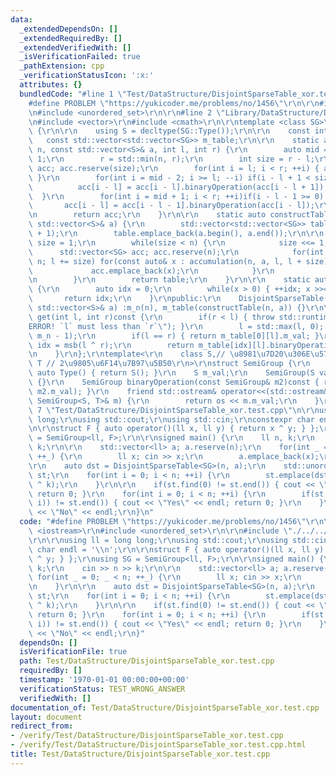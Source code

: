 ```yaml
---
data:
  _extendedDependsOn: []
  _extendedRequiredBy: []
  _extendedVerifiedWith: []
  _isVerificationFailed: true
  _pathExtension: cpp
  _verificationStatusIcon: ':x:'
  attributes: {}
  bundledCode: "#line 1 \"Test/DataStructure/DisjointSparseTable_xor.test.cpp\"\n\
    #define PROBLEM \"https://yukicoder.me/problems/no/1456\"\r\n\r\n#include <iostream>\r\
    \n#include <unordered_set>\r\n\r\n#line 2 \"Library/DataStructure/DisjointSparseTable.hpp\"\
    \n#include <vector>\r\n#include <cmath>\r\n\r\ntemplate <class SG>\r\nclass DisjointSparseTable\
    \ {\r\n\r\n    using S = decltype(SG::Type());\r\n\r\n    const int m_n;\r\n \
    \   const std::vector<std::vector<SG>> m_table;\r\n\r\n    static auto accumulation(int\
    \ n, const std::vector<S>& a, int l, int r) {\r\n        auto mid = (r + l) >>\
    \ 1;\r\n        r = std::min(n, r);\r\n        int size = r - l;\r\n        std::vector<SG>\
    \ acc; acc.reserve(size);\r\n        for(int i = l; i < r; ++i) { acc.emplace_back(a[i]);\
    \ }\r\n        for(int i = mid - 2; i >= l; --i) if(i - l + 1 < size) {\r\n  \
    \          acc[i - l] = acc[i - l].binaryOperation(acc[i - l + 1]);\r\n      \
    \  }\r\n        for(int i = mid + 1; i < r; ++i)if(i - l - 1 >= 0) {\r\n     \
    \       acc[i - l] = acc[i - l - 1].binaryOperation(acc[i - l]);\r\n        }\r\
    \n        return acc;\r\n    }\r\n\r\n    static auto constructTable(int n, const\
    \ std::vector<S>& a) {\r\n        std::vector<std::vector<SG>> table; table.reserve(std::log2(n)\
    \ + 1);\r\n        table.emplace_back(a.begin(), a.end());\r\n\r\n        auto\
    \ size = 1;\r\n        while(size < n) {\r\n            size <<= 1;\r\n      \
    \      std::vector<SG> acc; acc.reserve(n);\r\n            for(int l = 0; l <\
    \ n; l += size) for(const auto& x : accumulation(n, a, l, l + size)) {\r\n   \
    \             acc.emplace_back(x);\r\n            }\r\n            table.emplace_back(acc);\r\
    \n        }\r\n        return table;\r\n    }\r\n\r\n    static auto msb(int x)\
    \ {\r\n        auto idx = 0;\r\n        while(x > 0) { ++idx; x >>= 1; }\r\n \
    \       return idx;\r\n    }\r\npublic:\r\n    DisjointSparseTable(int n, const\
    \ std::vector<S>& a) :m_n(n), m_table(constructTable(n, a)) {}\r\n\r\n    auto\
    \ get(int l, int r)const {\r\n        if(r < l) { throw std::runtime_error(\"\
    ERROR! `l` must less than `r`\"); }\r\n        l = std::max(l, 0); r = std::min(r,\
    \ m_n - 1);\r\n        if(l == r) { return m_table[0][l].m_val; }\r\n        auto\
    \ idx = msb(l ^ r);\r\n        return m_table[idx][l].binaryOperation(m_table[idx][r]).m_val;\r\
    \n    }\r\n};\r\ntemplate<\r\n    class S,// \u8981\u7D20\u306E\u578B\r\n    class\
    \ T // 2\u9805\u6F14\u7B97\u5B50\r\n>\r\nstruct SemiGroup {\r\n    static inline\
    \ auto Type() { return S(); }\r\n    S m_val;\r\n    SemiGroup(S val) :m_val(val)\
    \ {}\r\n    SemiGroup binaryOperation(const SemiGroup& m2)const { return T()(m_val,\
    \ m2.m_val); }\r\n    friend std::ostream& operator<<(std::ostream& os, const\
    \ SemiGroup<S, T>& m) {\r\n        return os << m.m_val;\r\n    }\r\n};\n#line\
    \ 7 \"Test/DataStructure/DisjointSparseTable_xor.test.cpp\"\n\r\nusing ll = long\
    \ long;\r\nusing std::cout;\r\nusing std::cin;\r\nconstexpr char endl = '\\n';\r\
    \n\r\nstruct F { auto operator()(ll x, ll y) { return x ^ y; } };\r\nusing SG\
    \ = SemiGroup<ll, F>;\r\n\r\nsigned main() {\r\n    ll n, k;\r\n    cin >> n >>\
    \ k;\r\n\r\n    std::vector<ll> a; a.reserve(n);\r\n    for(int _ = 0; _ < n;\
    \ ++_) {\r\n        ll x; cin >> x;\r\n        a.emplace_back(x);\r\n    }\r\n\
    \r\n    auto dst = DisjointSparseTable<SG>(n, a);\r\n    std::unordered_set<ll>\
    \ st;\r\n    for(int i = 0; i < n; ++i) {\r\n        st.emplace(dst.get(0, i)\
    \ ^ k);\r\n    }\r\n\r\n    if(st.find(0) != st.end()) { cout << \"Yes\" << endl;\
    \ return 0; }\r\n    for(int i = 0; i < n; ++i) {\r\n        if(st.find(dst.get(0,\
    \ i)) != st.end()) { cout << \"Yes\" << endl; return 0; }\r\n    }\r\n    cout\
    \ << \"No\" << endl;\r\n}\n"
  code: "#define PROBLEM \"https://yukicoder.me/problems/no/1456\"\r\n\r\n#include\
    \ <iostream>\r\n#include <unordered_set>\r\n\r\n#include \"./../../Library/DataStructure/DisjointSparseTable.hpp\"\
    \r\n\r\nusing ll = long long;\r\nusing std::cout;\r\nusing std::cin;\r\nconstexpr\
    \ char endl = '\\n';\r\n\r\nstruct F { auto operator()(ll x, ll y) { return x\
    \ ^ y; } };\r\nusing SG = SemiGroup<ll, F>;\r\n\r\nsigned main() {\r\n    ll n,\
    \ k;\r\n    cin >> n >> k;\r\n\r\n    std::vector<ll> a; a.reserve(n);\r\n   \
    \ for(int _ = 0; _ < n; ++_) {\r\n        ll x; cin >> x;\r\n        a.emplace_back(x);\r\
    \n    }\r\n\r\n    auto dst = DisjointSparseTable<SG>(n, a);\r\n    std::unordered_set<ll>\
    \ st;\r\n    for(int i = 0; i < n; ++i) {\r\n        st.emplace(dst.get(0, i)\
    \ ^ k);\r\n    }\r\n\r\n    if(st.find(0) != st.end()) { cout << \"Yes\" << endl;\
    \ return 0; }\r\n    for(int i = 0; i < n; ++i) {\r\n        if(st.find(dst.get(0,\
    \ i)) != st.end()) { cout << \"Yes\" << endl; return 0; }\r\n    }\r\n    cout\
    \ << \"No\" << endl;\r\n}"
  dependsOn: []
  isVerificationFile: true
  path: Test/DataStructure/DisjointSparseTable_xor.test.cpp
  requiredBy: []
  timestamp: '1970-01-01 00:00:00+00:00'
  verificationStatus: TEST_WRONG_ANSWER
  verifiedWith: []
documentation_of: Test/DataStructure/DisjointSparseTable_xor.test.cpp
layout: document
redirect_from:
- /verify/Test/DataStructure/DisjointSparseTable_xor.test.cpp
- /verify/Test/DataStructure/DisjointSparseTable_xor.test.cpp.html
title: Test/DataStructure/DisjointSparseTable_xor.test.cpp
---
```

